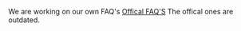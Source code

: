 We are working on our own FAQ's
[Offical FAQ'S](https://sdmis.nios.ac.in/home/faqs) The offical ones are outdated. 